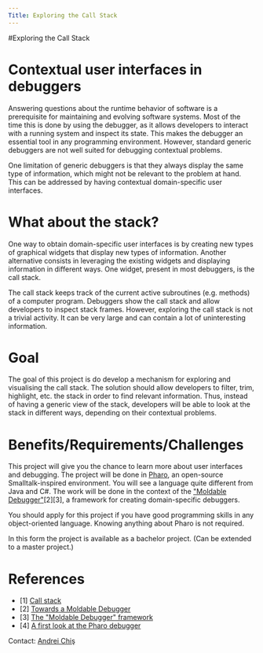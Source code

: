 ```yaml
---
Title: Exploring the Call Stack
---
```

#Exploring the Call Stack
# Contextual user interfaces in debuggers

Answering questions about the runtime behavior of software is a prerequisite for maintaining and evolving software systems. Most of the time this is done by using the debugger, as it allows developers to interact with a running system and inspect its state. This makes the debugger an essential tool in any programming environment. However, standard generic debuggers are not well suited for debugging contextual problems.  

One limitation of generic debuggers is that they always display the same type of information, which might not be relevant to the problem at hand. This can be addressed by having contextual domain-specific user interfaces.

# What about the stack?

One way to obtain domain-specific user interfaces is by creating new types of graphical widgets that display new types of information. Another alternative consists in leveraging the existing widgets and displaying information in different ways. One widget, present in most debuggers, is the call stack. 

The call stack keeps track of the current active  subroutines (e.g. methods) of a computer program. Debuggers show the call stack and allow developers to inspect stack frames. However, exploring the call stack is not a trivial activity. It can be very large and can contain a lot of uninteresting information. 

# Goal

The goal of this project is do develop a mechanism for exploring and visualising the call stack. The solution should allow developers to filter, trim, highlight, etc. the stack in order to find relevant information. Thus, instead of having a generic view of the stack, developers will be able to look at the stack in different ways, depending on their contextual problems.

# Benefits/Requirements/Challenges

This project will give you the chance to learn more about user interfaces and debugging. The project will be done in [Pharo](http://www.pharo-project.org/%20), an open-source Smalltalk-inspired environment. You will see a language quite different from Java and C#. The work will be done in the context of the ["Moldable Debugger"](/research/moldabledebugger)[2][3], a framework for creating domain-specific debuggers. 

You should apply for this project if you have good programming skills in any object-oriented language. Knowing anything about Pharo is not required.

In this form the project is available as a bachelor project. (Can be extended to a master project.)

# References


-  [1] [Call stack](http://en.wikipedia.org/wiki/Call_stack%20)
-  [2] [Towards a Moldable Debugger](http://rmod.lille.inria.fr/archives/dyla13/dyla13_4_Towards_a_Moldable_Debugger.pdf)
-  [3] [The "Moldable Debugger" framework](/research/moldabledebugger)
-  [4] [A first look at the Pharo debugger](http://chisvasileandrei.wordpress.com/2013/10/24/a-first-look-at-the-pharo-debugger/)


Contact: [Andrei Chiş](%base_url%/staff/andreichis)

